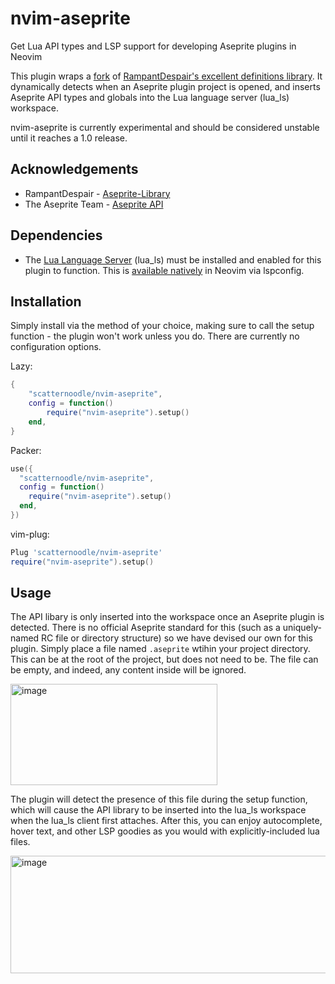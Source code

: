# nvim-aseprite
Get Lua API types and LSP support for developing Aseprite plugins in Neovim

This plugin wraps a [fork](https://github.com/scatternoodle/aseprite-lualib) of [RampantDespair's excellent definitions library](https://github.com/RampantDespair/Aseprite-Library). It dynamically detects when an Aseprite plugin project is opened, and inserts Aseprite API types and globals into the Lua language server (lua_ls) workspace.

nvim-aseprite is currently experimental and should be considered unstable until it reaches a 1.0 release.

## Acknowledgements
* RampantDespair - [Aseprite-Library](https://github.com/RampantDespair/Aseprite-Library)
* The Aseprite Team - [Aseprite API](https://www.aseprite.org/api)

## Dependencies
* The [Lua Language Server](https://luals.github.io/) (lua_ls) must be installed and enabled for this plugin to function. This is [available natively](https://neovim.io/doc/user/lsp.html#lsp-quickstart) in Neovim via lspconfig.

## Installation

Simply install via the method of your choice, making sure to call the setup function - the plugin won't work unless you do. There are currently no configuration options.

Lazy:
```Lua
{
	"scatternoodle/nvim-aseprite",
	config = function()
		require("nvim-aseprite").setup()
	end,
}
```

Packer:
```Lua
use({
  "scatternoodle/nvim-aseprite",
  config = function()
    require("nvim-aseprite").setup()
  end,
})
```

vim-plug:
```Lua
Plug 'scatternoodle/nvim-aseprite'
require("nvim-aseprite").setup()
```

## Usage

The API libary is only inserted into the workspace once an Aseprite plugin is detected. There is no official Aseprite standard for this (such as a uniquely-named RC file or directory structure) so we have devised our own for this plugin. Simply place a file named `.aseprite` wtihin your project directory. This can be at the root of the project, but does not need to be. The file can be empty, and indeed, any content inside will be ignored.

<img width="331" height="162" alt="image" src="https://github.com/user-attachments/assets/76f0e108-8b61-427b-9c21-b03d1e39d7e5" />


The plugin will detect the presence of this file during the setup function, which will cause the API library to be inserted into the lua_ls workspace when the lua_ls client first attaches. After this, you can enjoy autocomplete, hover text, and other LSP goodies as you would with explicitly-included lua files.

<img width="640" height="188" alt="image" src="https://github.com/user-attachments/assets/c0687b55-5cd0-4560-8fcd-ddff2a9b5da9" />

